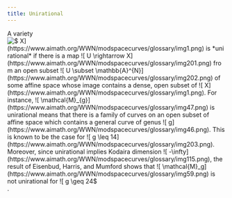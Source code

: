 ```yaml
---
title: Unirational
---
```


A variety ![$ X$](https://www.aimath.org/WWN/modspacecurves/glossary/img1.png) is *unirational* if there is a map ![$ U \rightarrow X$](https://www.aimath.org/WWN/modspacecurves/glossary/img201.png) from an open subset ![$ U \subset
\mathbb{A}^{N}$](https://www.aimath.org/WWN/modspacecurves/glossary/img202.png) of some affine space whose image contains a dense, open subset of ![$ X$](https://www.aimath.org/WWN/modspacecurves/glossary/img1.png). For instance, ![$ \mathcal{M}_{g}$](https://www.aimath.org/WWN/modspacecurves/glossary/img47.png) is unirational means that there is a family of curves on an open subset of affine space which contains a general curve of genus ![$ g$](https://www.aimath.org/WWN/modspacecurves/glossary/img46.png). This is known to be the case for ![$ g \leq 14$](https://www.aimath.org/WWN/modspacecurves/glossary/img203.png). Moreover, since unirational implies Kodaira dimension ![$ -\infty$](https://www.aimath.org/WWN/modspacecurves/glossary/img115.png), the result of Eisenbud, Harris, and Mumford shows that ![$ \mathcal{M}_g$](https://www.aimath.org/WWN/modspacecurves/glossary/img59.png) is not unirational for ![$ g \geq 24$](https://www.aimath.org/WWN/modspacecurves/glossary/img60.png).
